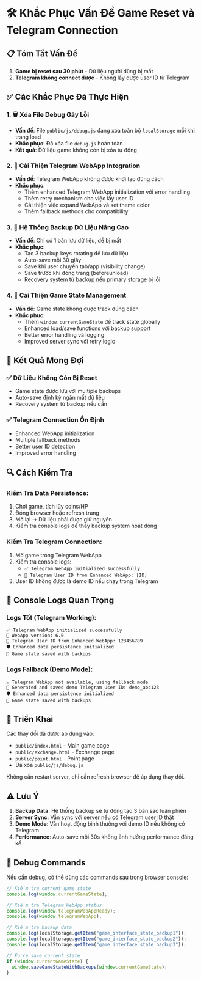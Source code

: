 # 🛠️ Khắc Phục Vấn Đề Game Reset và Telegram Connection

## 📋 Tóm Tắt Vấn Đề

1. **Game bị reset sau 30 phút** - Dữ liệu người dùng bị mất
2. **Telegram không connect được** - Không lấy được user ID từ Telegram

## ✅ Các Khắc Phục Đã Thực Hiện

### 1. 🗑️ Xóa File Debug Gây Lỗi

- **Vấn đề**: File `public/js/debug.js` đang xóa toàn bộ `localStorage` mỗi khi trang load
- **Khắc phục**: Đã xóa file `debug.js` hoàn toàn
- **Kết quả**: Dữ liệu game không còn bị xóa tự động

### 2. 🔧 Cải Thiện Telegram WebApp Integration

- **Vấn đề**: Telegram WebApp không được khởi tạo đúng cách
- **Khắc phục**:
  - Thêm enhanced Telegram WebApp initialization với error handling
  - Thêm retry mechanism cho việc lấy user ID
  - Cải thiện việc expand WebApp và set theme color
  - Thêm fallback methods cho compatibility

### 3. 💾 Hệ Thống Backup Dữ Liệu Nâng Cao

- **Vấn đề**: Chỉ có 1 bản lưu dữ liệu, dễ bị mất
- **Khắc phục**:
  - Tạo 3 backup keys rotating để lưu dữ liệu
  - Auto-save mỗi 30 giây
  - Save khi user chuyển tab/app (visibility change)
  - Save trước khi đóng trang (beforeunload)
  - Recovery system từ backup nếu primary storage bị lỗi

### 4. 🔄 Cải Thiện Game State Management

- **Vấn đề**: Game state không được track đúng cách
- **Khắc phục**:
  - Thêm `window.currentGameState` để track state globally
  - Enhanced load/save functions với backup support
  - Better error handling và logging
  - Improved server sync với retry logic

## 🎯 Kết Quả Mong Đợi

### ✅ Dữ Liệu Không Còn Bị Reset

- Game state được lưu với multiple backups
- Auto-save định kỳ ngăn mất dữ liệu
- Recovery system từ backup nếu cần

### ✅ Telegram Connection Ổn Định

- Enhanced WebApp initialization
- Multiple fallback methods
- Better user ID detection
- Improved error handling

## 🔍 Cách Kiểm Tra

### Kiểm Tra Data Persistence:

1. Chơi game, tích lũy coins/HP
2. Đóng browser hoặc refresh trang
3. Mở lại → Dữ liệu phải được giữ nguyên
4. Kiểm tra console logs để thấy backup system hoạt động

### Kiểm Tra Telegram Connection:

1. Mở game trong Telegram WebApp
2. Kiểm tra console logs:
   - `✅ Telegram WebApp initialized successfully`
   - `📱 Telegram User ID from Enhanced WebApp: [ID]`
3. User ID không được là demo ID nếu chạy trong Telegram

## 📝 Console Logs Quan Trọng

### Logs Tốt (Telegram Working):

```
✅ Telegram WebApp initialized successfully
📱 WebApp version: 6.0
📱 Telegram User ID from Enhanced WebApp: 123456789
🛡️ Enhanced data persistence initialized
💾 Game state saved with backups
```

### Logs Fallback (Demo Mode):

```
⚠️ Telegram WebApp not available, using fallback mode
📱 Generated and saved demo Telegram User ID: demo_abc123
🛡️ Enhanced data persistence initialized
💾 Game state saved with backups
```

## 🚀 Triển Khai

Các thay đổi đã được áp dụng vào:

- `public/index.html` - Main game page
- `public/exchange.html` - Exchange page
- `public/point.html` - Point page
- Đã xóa `public/js/debug.js`

Không cần restart server, chỉ cần refresh browser để áp dụng thay đổi.

## ⚠️ Lưu Ý

1. **Backup Data**: Hệ thống backup sẽ tự động tạo 3 bản sao luân phiên
2. **Server Sync**: Vẫn sync với server nếu có Telegram user ID thật
3. **Demo Mode**: Vẫn hoạt động bình thường với demo ID nếu không có Telegram
4. **Performance**: Auto-save mỗi 30s không ảnh hưởng performance đáng kể

## 🔧 Debug Commands

Nếu cần debug, có thể dùng các commands sau trong browser console:

```javascript
// Kiểm tra current game state
console.log(window.currentGameState);

// Kiểm tra Telegram WebApp status
console.log(window.telegramWebAppReady);
console.log(window.telegramWebApp);

// Kiểm tra backup data
console.log(localStorage.getItem("game_interface_state_backup1"));
console.log(localStorage.getItem("game_interface_state_backup2"));
console.log(localStorage.getItem("game_interface_state_backup3"));

// Force save current state
if (window.currentGameState) {
  window.saveGameStateWithBackups(window.currentGameState);
}
```
